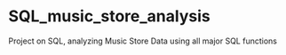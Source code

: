 # SQL_music_store_analysis
Project on SQL, analyzing Music Store Data using all major SQL functions
